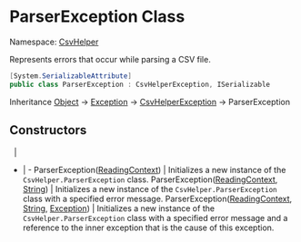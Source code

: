 # ParserException Class

Namespace: [CsvHelper](/api/CsvHelper)

Represents errors that occur while parsing a CSV file.

```cs
[System.SerializableAttribute]
public class ParserException : CsvHelperException, ISerializable
```

Inheritance [Object](https://docs.microsoft.com/en-us/dotnet/api/system.object) -> [Exception](https://docs.microsoft.com/en-us/dotnet/api/system.exception) -> [CsvHelperException](/api/CsvHelper/CsvHelperException) -> ParserException

## Constructors
&nbsp; | &nbsp;
- | -
ParserException([ReadingContext](/api/CsvHelper/ReadingContext)) | Initializes a new instance of the ``CsvHelper.ParserException`` class.
ParserException([ReadingContext](/api/CsvHelper/ReadingContext), [String](https://docs.microsoft.com/en-us/dotnet/api/system.string)) | Initializes a new instance of the ``CsvHelper.ParserException`` class with a specified error message.
ParserException([ReadingContext](/api/CsvHelper/ReadingContext), [String](https://docs.microsoft.com/en-us/dotnet/api/system.string), [Exception](https://docs.microsoft.com/en-us/dotnet/api/system.exception)) | Initializes a new instance of the ``CsvHelper.ParserException`` class with a specified error message and a reference to the inner exception that is the cause of this exception.
